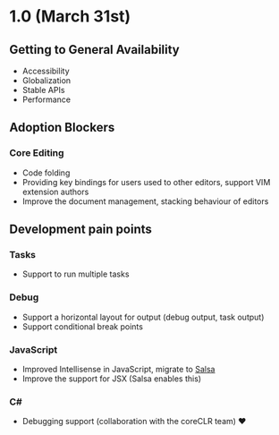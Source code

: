 # 1.0 (March 31st)

## Getting to General Availability
* Accessibility
* Globalization
* Stable APIs
* Performance
	
## Adoption Blockers
### Core Editing
* Code folding
* Providing key bindings for users used to other editors, support VIM extension authors
* Improve the document management, stacking behaviour of editors

## Development pain points

### Tasks
* Support to run multiple tasks

### Debug
* Support a horizontal layout for output (debug output, task output)
* Support conditional break points

### JavaScript
* Improved Intellisense in JavaScript, migrate to [Salsa](https://github.com/Microsoft/TypeScript/issues/4789)
* Improve the support for JSX (Salsa enables this)

### C# 
* Debugging support (collaboration with the coreCLR team) :heart:
